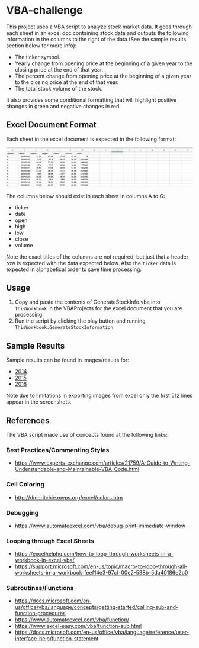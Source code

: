 # VBA-challenge

This project uses a VBA script to analyze stock market data. It goes through each sheet in an excel doc containing stock data and outputs the following information in the columns to the right of the data (See the sample results section below for more info):

* The ticker symbol.
* Yearly change from opening price at the beginning of a given year to the closing price at the end of that year.
* The percent change from opening price at the beginning of a given year to the closing price at the end of that year.
* The total stock volume of the stock.

It also provides some conditional formatting that will highlight positive changes in green and negative changes in red

## Excel Document Format

Each sheet in the excel document is expected in the following format:

![image info](./images/format.png)

The columns below should exist in each sheet in columns A to G:

* ticker
* date
* open
* high
* low
* close
* volume

Note the exact titles of the columns are not required, but just that a header row is expected with the data expected below. Also the `ticker` data is expected in alphabetical order to save time processing.

## Usage

1. Copy and paste the contents of GenerateStockInfo.vba into `ThisWorkbook` in the VBAProjects for the excel document that you are processing.
2. Run the script by clicking the play button and running `ThisWorkbook.GenerateStockInformation`

## Sample Results

Sample results can be found in images/results for:

* [2014](./images/results/2014.jpg)
* [2015](./images/results/2015.jpg)
* [2016](./images/results/2016.jpg)

Note due to limitations in exporting images from excel only the first 512 lines appear in the screenshots. 

## References

The VBA script made use of concepts found at the following links:

### Best Practices/Commenting Styles

* https://www.experts-exchange.com/articles/21759/A-Guide-to-Writing-Understandable-and-Maintainable-VBA-Code.html

### Cell Coloring

* http://dmcritchie.mvps.org/excel/colors.htm

### Debugging

* https://www.automateexcel.com/vba/debug-print-immediate-window

### Looping through Excel Sheets

* https://excelhelphq.com/how-to-loop-through-worksheets-in-a-workbook-in-excel-vba/
* https://support.microsoft.com/en-us/topic/macro-to-loop-through-all-worksheets-in-a-workbook-feef14e3-97cf-00e2-538b-5da40186e2b0

### Subroutines/Functions

* https://docs.microsoft.com/en-us/office/vba/language/concepts/getting-started/calling-sub-and-function-procedures
* https://www.automateexcel.com/vba/function/
* https://www.excel-easy.com/vba/function-sub.html
* https://docs.microsoft.com/en-us/office/vba/language/reference/user-interface-help/function-statement
